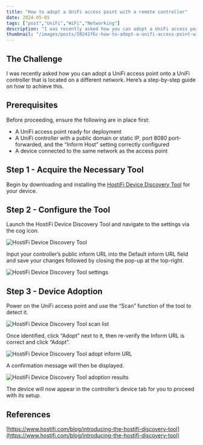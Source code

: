 ```yaml
---
title: "How to adopt a UniFi access point with a remote controller"
date: 2024-05-05
tags: ["post","UniFi","WiFi","Networking"]
description: "I was recently asked how you can adopt a UniFi access point onto a UniFi controller that is located on a different network. Here’s a step-by-step guide on how to achieve this. Before proceeding, ensu…"
thumbnail: "/images/posts/50241f6c-how-to-adopt-a-unifi-access-point-with-a-remote-controller-thumbnail.png"
---
```


## The Challenge


I was recently asked how you can adopt a UniFi access point onto a UniFi controller that is located on a different network. Here’s a step-by-step guide on how to achieve this.


## Prerequisites


Before proceeding, ensure the following are in place first:

- A UniFi access point ready for deployment
- A UniFi controller with a public domain or static IP, port 8080 port-forwarded, and the “Inform Host” setting correctly configured
- A device connected to the same network as the access point

## Step 1 - Acquire the Necessary Tool


Begin by downloading and installing the [HostiFi Device Discovery Tool](https://www.hostifi.com/hostifi-device-discovery-tool) for your device.


## Step 2 - Configure the Tool


Launch the HostiFi Device Discovery Tool and navigate to the settings via the cog icon.


![HostiFi Device Discovery Tool](/images/posts/50241f6c-hostifi-device-discovery-tool.png)


Input your controller’s public inform URL into the Default inform URL field and save your changes followed by closing the pop-up at the top-right.


![HostiFi Device Discovery Tool settings](/images/posts/50241f6c-hostifi-device-discovery-tool-settings.png)


## Step 3 - Device Adoption


Power on the UniFi access point and use the “Scan” function of the tool to detect it.


![HostiFi Device Discovery Tool scan list](/images/posts/50241f6c-hostifi-device-discovery-tool-scan-list.png)


Once identified, click “Adopt” next to it, then re-verify the Inform URL is correct and click “Adopt”.


![HostiFi Device Discovery Tool adopt inform URL](/images/posts/50241f6c-hostifi-device-discovery-tool-adopt-inform-url.png)


A confirmation message will then be displayed.


![HostiFi Device Discovery Tool adoption results](/images/posts/50241f6c-hostifi-device-discovery-tool-adoption-results.png)


The device will now appear in the controller’s device tab for you to proceed with its setup.


## References


[https://www.hostifi.com/blog/introducing-the-hostifi-discovery-tool](https://www.hostifi.com/blog/introducing-the-hostifi-discovery-tool)

